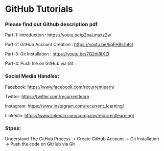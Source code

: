 # GitHub Tutorials
### Please find out Github description pdf

Part-1: Introduction : https://youtu.be/p2baLmaxz2w

Part-2: GitHub Account Creation : https://youtu.be/kgFHBs1utcI

Part-3: Git Installation : https://youtu.be/7Q2ttl8IXZI

Part-4: Push file on GitHub via Git : 






### Social Media Handles:

Facebook: https://www.facebook.com/recurrentlearn/

Twitter: https://twitter.com/recurrentlearn

Instagram: https://www.instagram.com/recurrent_learning/

Linkedin: https://www.linkedin.com/company/recurrentlearning/

### Stpes:
Understand The GitHub Process -> Create GitHub Account -> Git Installation -> Push the code on GitHub via Git


